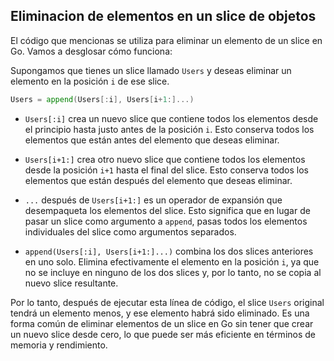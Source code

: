 ## Eliminacion de elementos en un slice de objetos

El código que mencionas se utiliza para eliminar un elemento de un slice en Go. Vamos a desglosar cómo funciona:

Supongamos que tienes un slice llamado `Users` y deseas eliminar un elemento en la posición `i` de ese slice.

```go
Users = append(Users[:i], Users[i+1:]...)
```

- `Users[:i]` crea un nuevo slice que contiene todos los elementos desde el principio hasta justo antes de la posición `i`. Esto conserva todos los elementos que están antes del elemento que deseas eliminar.

- `Users[i+1:]` crea otro nuevo slice que contiene todos los elementos desde la posición `i+1` hasta el final del slice. Esto conserva todos los elementos que están después del elemento que deseas eliminar.

- `...` después de `Users[i+1:]` es un operador de expansión que desempaqueta los elementos del slice. Esto significa que en lugar de pasar un slice como argumento a `append`, pasas todos los elementos individuales del slice como argumentos separados.

- `append(Users[:i], Users[i+1:]...)` combina los dos slices anteriores en uno solo. Elimina efectivamente el elemento en la posición `i`, ya que no se incluye en ninguno de los dos slices y, por lo tanto, no se copia al nuevo slice resultante.

Por lo tanto, después de ejecutar esta línea de código, el slice `Users` original tendrá un elemento menos, y ese elemento habrá sido eliminado. Es una forma común de eliminar elementos de un slice en Go sin tener que crear un nuevo slice desde cero, lo que puede ser más eficiente en términos de memoria y rendimiento.